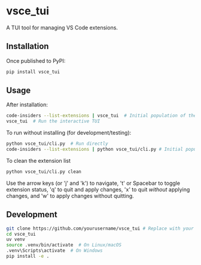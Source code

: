# vsce_tui

A TUI tool for managing VS Code extensions.

## Installation

Once published to PyPI:

```bash
pip install vsce_tui
```

## Usage

After installation:

```bash
code-insiders --list-extensions | vsce_tui  # Initial population of the list
vsce_tui  # Run the interactive TUI
```

To run without installing (for development/testing):

```bash
python vsce_tui/cli.py  # Run directly
code-insiders --list-extensions | python vsce_tui/cli.py # Initial population
```
To clean the extension list

```bash
python vsce_tui/cli.py clean
```

Use the arrow keys (or 'j' and 'k') to navigate, 't' or Spacebar to toggle extension status, 'q' to quit and apply changes, 'x' to quit *without* applying changes, and 'w' to apply changes without quitting.

## Development

```bash
git clone https://github.com/yourusername/vsce_tui # Replace with your repo
cd vsce_tui
uv venv
source .venv/bin/activate  # On Linux/macOS
.venv\Scripts\activate  # On Windows
pip install -e .
```